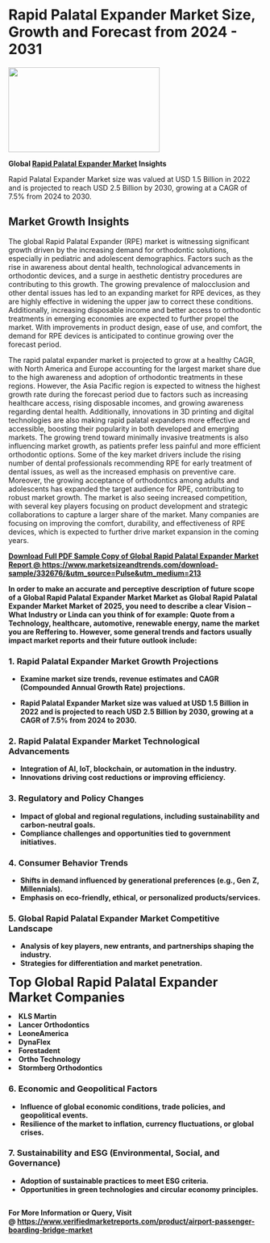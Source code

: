 <H1>Rapid Palatal Expander Market Size, Growth and Forecast from 2024 - 2031</H1><img class="aligncenter size-medium wp-image-584254" src="https://thirdeyenews.in/wp-content/uploads/2024/09/Global-Market-Research-300x168.jpeg" alt="" width="300" height="168" /><p><strong>Global&nbsp;<a href="https://www.marketsizeandtrends.com/download-sample/332676/&amp;utm_source=Pulse&amp;utm_medium=213">Rapid Palatal Expander Market</a> Insights</strong></p><p>Rapid Palatal Expander Market size was valued at USD 1.5 Billion in 2022 and is projected to reach USD 2.5 Billion by 2030, growing at a CAGR of 7.5% from 2024 to 2030.</p><p><h2>Market Growth Insights</h2> <p>The global Rapid Palatal Expander (RPE) market is witnessing significant growth driven by the increasing demand for orthodontic solutions, especially in pediatric and adolescent demographics. Factors such as the rise in awareness about dental health, technological advancements in orthodontic devices, and a surge in aesthetic dentistry procedures are contributing to this growth. The growing prevalence of malocclusion and other dental issues has led to an expanding market for RPE devices, as they are highly effective in widening the upper jaw to correct these conditions. Additionally, increasing disposable income and better access to orthodontic treatments in emerging economies are expected to further propel the market. With improvements in product design, ease of use, and comfort, the demand for RPE devices is anticipated to continue growing over the forecast period.</p> <p><strong><a href="#"></a></strong></p> <p>The rapid palatal expander market is projected to grow at a healthy CAGR, with North America and Europe accounting for the largest market share due to the high awareness and adoption of orthodontic treatments in these regions. However, the Asia Pacific region is expected to witness the highest growth rate during the forecast period due to factors such as increasing healthcare access, rising disposable incomes, and growing awareness regarding dental health. Additionally, innovations in 3D printing and digital technologies are also making rapid palatal expanders more effective and accessible, boosting their popularity in both developed and emerging markets. The growing trend toward minimally invasive treatments is also influencing market growth, as patients prefer less painful and more efficient orthodontic options. Some of the key market drivers include the rising number of dental professionals recommending RPE for early treatment of dental issues, as well as the increased emphasis on preventive care. Moreover, the growing acceptance of orthodontics among adults and adolescents has expanded the target audience for RPE, contributing to robust market growth. The market is also seeing increased competition, with several key players focusing on product development and strategic collaborations to capture a larger share of the market. Many companies are focusing on improving the comfort, durability, and effectiveness of RPE devices, which is expected to further drive market expansion in the coming years.</p> <p><strong><a href="#"></p><p><span class=""><strong>Download Full PDF Sample Copy of Global Rapid Palatal Expander Market Report</strong> @ <a href="https://www.marketsizeandtrends.com/download-sample/332676/&amp;utm_source=Pulse&amp;utm_medium=213" target="_blank">https://www.marketsizeandtrends.com/download-sample/332676/&amp;utm_source=Pulse&amp;utm_medium=213</a></span></p><p>In order to make an accurate and perceptive description of future scope of a Global&nbsp;Rapid Palatal Expander Market Market as Global&nbsp;Rapid Palatal Expander Market Market of 2025, you need to describe a clear Vision &ndash; What Industry or Linda can you think of for example: Quote from a Technology, healthcare, automotive, renewable energy, name the market you are Reffering to. However, some general trends and factors usually impact market reports and their future outlook include:</p><h3>1.&nbsp;<strong>Rapid Palatal Expander Market Growth Projections</strong></h3><ul><li>Examine market size trends, revenue estimates and CAGR (Compounded Annual Growth Rate) projections.</li><li><p>Rapid Palatal Expander Market size was valued at USD 1.5 Billion in 2022 and is projected to reach USD 2.5 Billion by 2030, growing at a CAGR of 7.5% from 2024 to 2030.</p></li></ul><h3>2.&nbsp;<strong>Rapid Palatal Expander Market Technological Advancements</strong></h3><ul><li>Integration of AI, IoT, blockchain, or automation in the industry.</li><li>Innovations driving cost reductions or improving efficiency.</li></ul><h3>3.&nbsp;<strong>Regulatory and Policy Changes</strong></h3><ul><li>Impact of global and regional regulations, including sustainability and carbon-neutral goals.</li><li>Compliance challenges and opportunities tied to government initiatives.</li></ul><h3>4.&nbsp;<strong>Consumer Behavior Trends</strong></h3><ul><li>Shifts in demand influenced by generational preferences (e.g., Gen Z, Millennials).</li><li>Emphasis on eco-friendly, ethical, or personalized products/services.</li></ul><h3>5.&nbsp;<strong>Global Rapid Palatal Expander Market Competitive Landscape</strong></h3><ul><li>Analysis of key players, new entrants, and partnerships shaping the industry.</li><li>Strategies for differentiation and market penetration.</li></ul><p data-pm-slice="1 1 []"><span style="color: inherit; font-family: inherit; font-size: 25px;">Top Global Rapid Palatal Expander Market Companies</span></p><div class="" data-test-id=""><p><li>KLS Martin</li><li> Lancer Orthodontics</li><li> LeoneAmerica</li><li> DynaFlex</li><li> Forestadent</li><li> Ortho Technology</li><li> Stormberg Orthodontics</li></p></div><h3>6.&nbsp;<strong>Economic and Geopolitical Factors</strong></h3><ul><li>Influence of global economic conditions, trade policies, and geopolitical events.</li><li>Resilience of the market to inflation, currency fluctuations, or global crises.</li></ul><h3>7.&nbsp;<strong>Sustainability and ESG (Environmental, Social, and Governance)</strong></h3><ul><li>Adoption of sustainable practices to meet ESG criteria.</li><li>Opportunities in green technologies and circular economy principles.</li></ul><h2><strong style="font-size: 14px;">For More Information or Query, Visit @&nbsp;</strong><a style="background-color: #ffffff; font-size: 14px;" href="https://www.marketsizeandtrends.com/report/rapid-palatal-expander-market/" target="_blank">https://www.verifiedmarketreports.com/product/airport-passenger-boarding-bridge-market</a></h2>
